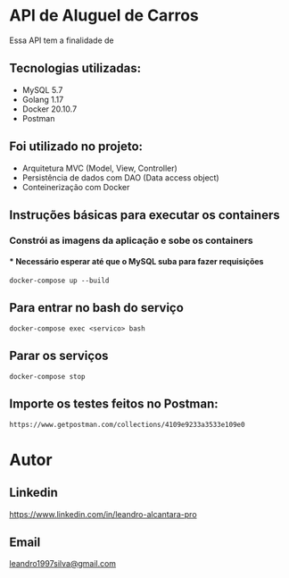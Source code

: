 # API de Aluguel de Carros


Essa API tem a finalidade de 

## Tecnologias utilizadas:

* MySQL 5.7
* Golang 1.17
* Docker 20.10.7
* Postman

## Foi utilizado no projeto:

* Arquitetura MVC (Model, View, Controller)
* Persistência de dados com DAO (Data access object) 
* Conteinerização com Docker


## Instruções básicas para executar os containers

### Constrói as imagens da aplicação e sobe os containers
#### * Necessário esperar até que o MySQL suba para fazer requisições
~~~docker
docker-compose up --build
~~~

## Para entrar no bash do serviço 

~~~docker
docker-compose exec <servico> bash
~~~

## Parar os serviços

~~~docker
docker-compose stop
~~~

## Importe os testes feitos no Postman:
~~~postman
https://www.getpostman.com/collections/4109e9233a3533e109e0
~~~

# Autor

## Linkedin
https://www.linkedin.com/in/leandro-alcantara-pro

## Email
leandro1997silva@gmail.com